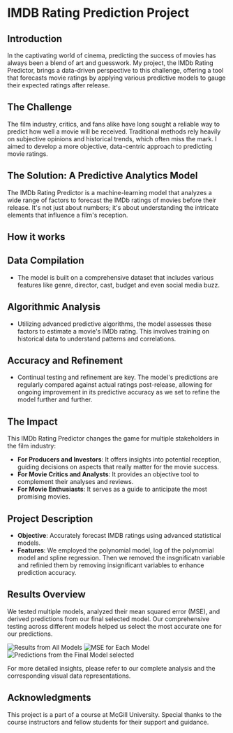 # IMDB Rating Prediction Project

## Introduction
In the captivating world of cinema, predicting the success of movies has always been a blend of art and guesswork. My project, the IMDb Rating Predictor, brings a data-driven perspective to this challenge, offering a tool that forecasts movie ratings by applying various predictive models to gauge their expected ratings after release.

## The Challenge
The film industry, critics, and fans alike have long sought a reliable way to predict how well a movie will be received. Traditional methods rely heavily on subjective opinions and historical trends, which often miss the mark. I aimed to develop a more objective, data-centric approach to predicting movie ratings.

## The Solution: A Predictive Analytics Model
The IMDb Rating Predictor is a machine-learning model that analyzes a wide range of factors to forecast the IMDb ratings of movies before their release. It's not just about numbers; it's about understanding the intricate elements that influence a film's reception.

## How it works

## Data Compilation
- The model is built on a comprehensive dataset that includes various features like genre, director, cast, budget and even social media buzz.

## Algorithmic Analysis
- Utilizing advanced predictive algorithms, the model assesses these factors to estimate a movie's IMDb rating. This involves training on historical data to understand patterns and correlations.

## Accuracy and Refinement
- Continual testing and refinement are key. The model's predictions are regularly compared against actual ratings post-release, allowing for ongoing improvement in its predictive accuracy as we set to refine the model further and further.

## The Impact
This IMDb Rating Predictor changes the game for multiple stakeholders in the film industry:

- **For Producers and Investors**: It offers insights into potential reception, guiding decisions on aspects that really matter for the movie success.
- **For Movie Critics and Analysts**: It provides an objective tool to complement their analyses and reviews.
- **For Movie Enthusiasts**: It serves as a guide to anticipate the most promising movies.


## Project Description
- **Objective**: Accurately forecast IMDB ratings using advanced statistical models.
- **Features**: We employed the polynomial model, log of the polynomial model and spline regression. Then we removed the insgnificatn variable and refinied them by removing insignificant variables to enhance prediction accuracy.

## Results Overview
We tested multiple models, analyzed their mean squared error (MSE), and derived predictions from our final selected model. Our comprehensive testing across different models helped us select the most accurate one for our predictions.

![Results from All Models](https://github.com/rohankumar586/IMDB_Rating_Predictions/assets/142628516/72c1e936-0225-432d-a74c-ee0428362699) <!-- Please replace link-to-image with the actual URL where the image is hosted -->
![MSE for Each Model](https://github.com/rohankumar586/IMDB_Rating_Predictions/assets/142628516/2c036e9b-95e8-4066-8d7c-403ca4064672) <!-- Please replace link-to-image with the actual URL where the image is hosted -->
![Predictions from the Final Model selected](https://github.com/rohankumar586/IMDB_Rating_Predictions/assets/142628516/a098ca50-7adf-43be-902d-6686664adf0a) <!-- Please replace link-to-image with the actual URL where the image is hosted -->

For more detailed insights, please refer to our complete analysis and the corresponding visual data representations.

## Acknowledgments
This project is a part of a course at McGill University. Special thanks to the course instructors and fellow students for their support and guidance.
